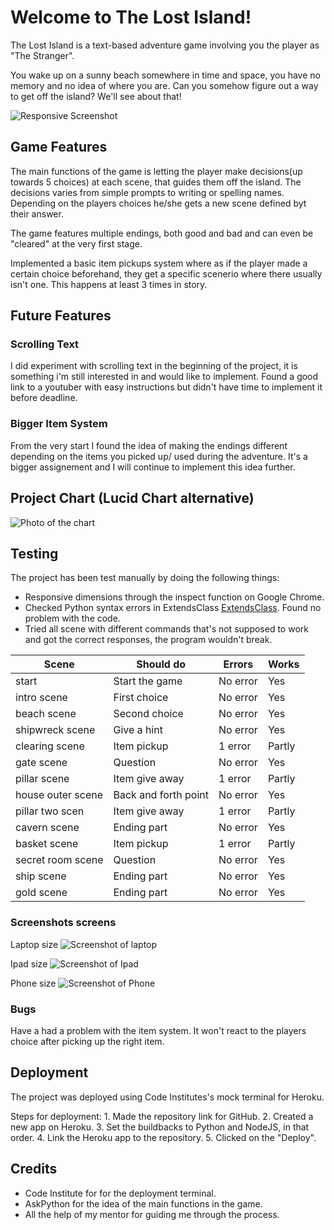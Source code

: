 # Welcome to The Lost Island!

The Lost Island is a text-based adventure game involving you the player as "The Stranger".

You wake up on a sunny beach somewhere in time and space, you have no memory and no idea of where you are.
Can you somehow figure out a way to get off the island? We'll see about that!

![Responsive Screenshot](assets/images/responsive.jpg)
## Game Features

The main functions of the game is letting the player make decisions(up towards 5 choices) at each scene, that guides them off the island.
The decisions varies from simple prompts to writing or spelling names.
Depending on the players choices he/she gets a new scene defined byt their answer.

The game features multiple endings, both good and bad and can even be "cleared" at the very first stage.

Implemented a basic item pickups system where as if the player made a certain choice beforehand, they get a specific scenerio where there usually isn't one. This happens at least 3 times in story.

## Future Features

### Scrolling Text
I did experiment with scrolling text in the beginning of the project, it is something i'm still interested in and would like to implement.
Found a good link to a youtuber with easy instructions but didn't have time to implement it before deadline.

### Bigger Item System

From the very start I found the idea of making the endings different depending on the items you picked up/ used during the adventure.
It's a bigger assignement and I will continue to implement this idea further.

## Project Chart (Lucid Chart alternative)

![Photo of the chart](assets/images/chart.jpg)

## Testing
The project has been test manually by doing the following things:
- Responsive dimensions through the inspect function on Google Chrome.
- Checked Python syntax errors in ExtendsClass [ExtendsClass](https://extendsclass.com/python-tester.html). Found no problem with the code.
- Tried all scene with different commands that's not supposed to work and got the correct responses, the program wouldn't break.

| Scene | Should do | Errors | Works |
|-------|-----------|--------|-------|
| start | Start the game | No error | Yes |
| intro scene | First choice | No error | Yes |
| beach scene | Second choice | No error | Yes |
| shipwreck scene | Give a hint | No error | Yes |
| clearing scene | Item pickup | 1 error | Partly |
| gate scene | Question | No error | Yes |
| pillar scene | Item give away | 1 error | Partly |
| house outer scene | Back and forth point | No error | Yes |
| pillar two scen | Item give away | 1 error | Partly |
| cavern scene | Ending part | No error | Yes |
| basket scene | Item pickup | 1 error | Partly |
| secret room scene | Question | No error | Yes |
| ship scene | Ending part | No error | Yes |
| gold scene | Ending part | No error | Yes |


### Screenshots screens
Laptop size
![Screenshot of laptop](assets/images/laptop-size.jpg)

Ipad size
![Screenshot of Ipad](assets/images/ipad-size.jpg)

Phone size
![Screenshot of Phone](assets/images/phone-standing.jpg)

### Bugs

Have a had a problem with the item system. It won't react to the players choice after picking up the right item.

## Deployment

The project was deployed using Code Institutes's mock terminal for Heroku.

Steps for deployment:
    1. Made the repository link for GitHub.
    2. Created a new app on Heroku.
    3. Set the buildbacks to Python and NodeJS, in that order.
    4. Link the Heroku app to the repository.
    5. Clicked on the "Deploy".



## Credits
- Code Institute for for the deployment terminal.
- AskPython for the idea of the main functions in the game.
- All the help of my mentor for guiding me through the process.